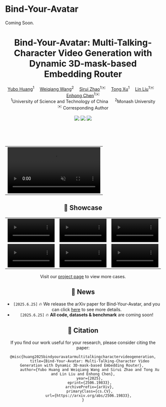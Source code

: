 # Bind-Your-Avatar
Coming Soon.



<h1 align='center'>Bind-Your-Avatar: Multi-Talking-Character Video Generation with Dynamic 3D-mask-based Embedding Router</h1>

<div align='center'>
  <a href='https://github.com/cuijh26' target='_blank'>Yubo Huang</a><sup>1</sup>&emsp;
  <a href='https://github.com/crystallee-ai' target='_blank'>Weiqiang Wang</a><sup>2</sup>&emsp;
  <a href='https://github.com/subazinga' target='_blank'>Sirui Zhao</a><sup>1✉️</sup>&emsp;
  <a href='http://staff.ustc.edu.cn/~tongxu/index_zh.html' target='_blank'>Tong Xu</a><sup>1</sup>&emsp;
  <a href='http://home.ustc.edu.cn/~ll0825/' target='_blank'>Lin Liu</a><sup>1✉️</sup>&emsp;
  <a href='http://staff.ustc.edu.cn/~cheneh/' target='_blank'>Enhong Chen</a><sup>1✉️</sup>
</div>

<div align='center'>
  <sup>1</sup>University of Science and Technology of China &emsp; <sup>2</sup>Monash University  
</div>

<div align='center'>
  <sup>✉️</sup> Corresponding Author
</div>

<br>
<div align='center'>
    <a href='https://github.com/Yubo-Shankui/Bind-Your-Avatar-Implementation'><img src='https://github.com/Yubo-Shankui/Bind-Your-Avatar-Implementation?style=social'></a>
    <a href='https://github.com/Yubo-Shankui/Bind-Your-Avatar-Implementation/#/'><img src='https://img.shields.io/badge/Project-HomePage-Green'></a>
    <a href='https://arxiv.org/pdf/2506.19833'><img src='https://img.shields.io/badge/Paper-Arxiv-red'></a>
<!--     <a href='https://huggingface.co/fudan-generative-ai/hallo3'><img src='https://img.shields.io/badge/%F0%9F%A4%97%20HuggingFace-Model-yellow'></a> -->

<br>

<table align='center' border="0" style="width: 100%; text-align: center; margin-top: 80px;">
  <tr>
    <td>
      <video align='center' src="https://github.com/user-attachments/assets/f14bf935-ceaa-4dae-98b9-d7e54633475d" muted autoplay loop></video>
    </td>
  </tr>
</table>

## 📸 Showcase

<table border="0" style="width: 100%; text-align: left; margin-top: 20px;">
  <tr>
      <td>
          <video src="https://yubo-shankui.github.io/bind-your-avatar/static/videos/carousel1.mp4" width="100%" controls autoplay loop></video>
      </td>
      <td>
          <video src="https://yubo-shankui.github.io/bind-your-avatar/static/videos/carousel2.mp4" width="100%" controls autoplay loop></video>
      </td>
       <td>
          <video src="https://yubo-shankui.github.io/bind-your-avatar/static/videos/carousel3.mp4" width="100%" controls autoplay loop></video>
     </td>
  </tr>
  <tr>
      <td>
          <video src="https://yubo-shankui.github.io/bind-your-avatar/static/videos/carousel4.mp4" width="100%" controls autoplay loop></video>
      </td>
       <td>
          <video src="https://yubo-shankui.github.io/bind-your-avatar/static/videos/carousel5.mp4" width="100%" controls autoplay loop></video>
     </td>
      <td>
          <video src="https://yubo-shankui.github.io/bind-your-avatar/static/videos/carousel6.mp4" width="100%" controls autoplay loop></video>
     </td>
  </tr>
</table>

Visit our [project page](https://fudan-generative-vision.github.io/hallo3/#/) to view more cases.

## 📰 News
* `[2025.6.25]`  🔥 We release the arXiv paper for Bind-Your-Avatar, and you can click [here](https://arxiv.org/abs/2506.19833) to see more details.
* `[2025.6.25]`  🔥 **All code, datasets & benchmark** are coming soon! 


## 📝 Citation

If you find our work useful for your research, please consider citing the paper:

```
@misc{huang2025bindyouravatarmultitalkingcharactervideogeneration,
      title={Bind-Your-Avatar: Multi-Talking-Character Video Generation with Dynamic 3D-mask-based Embedding Router}, 
      author={Yubo Huang and Weiqiang Wang and Sirui Zhao and Tong Xu and Lin Liu and Enhong Chen},
      year={2025},
      eprint={2506.19833},
      archivePrefix={arXiv},
      primaryClass={cs.CV},
      url={https://arxiv.org/abs/2506.19833}, 
}
```


